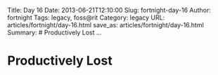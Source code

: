 Title: Day 16
Date: 2013-06-21T12:10:00
Slug: fortnight-day-16
Author: fortnight
Tags: legacy, foss@rit
Category: legacy
URL: articles/fortnight/day-16.html
save_as: articles/fortnight/day-16.html
Summary: # Productively Lost   ... 

# Productively Lost

